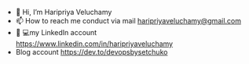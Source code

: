- 👋 Hi, I’m Haripriya Veluchamy 
- 📫 How to reach me conduct via mail haripriyaveluchamy@gmail.com
- 🧑‍ 💻my LinkedIn account https://www.linkedin.com/in/haripriyaveluchamy
-  Blog account https://dev.to/devopsbysetchuko

<!---
Haripriya2408/Haripriya2408 is a ✨ special ✨ repository because its `README.md` (this file) appears on your GitHub profile.
You can click the Preview link to take a look at your changes.
--->
